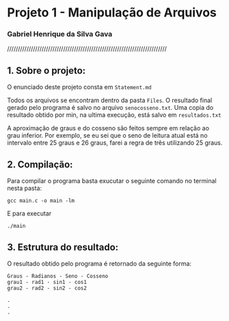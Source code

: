 # Projeto 1 - Manipulação de Arquivos
### Gabriel Henrique da Silva Gava  
  
//////////////////////////////////////////////////////////////////////////

## **1. Sobre o projeto:**
O enunciado deste projeto consta em ```Statement.md```

Todos os arquivos se encontram dentro da pasta ```Files```. O resultado final gerado pelo programa é salvo no arquivo ```senocosseno.txt```. Uma copia do resultado obtido por min, na ultima execução, está salvo em ```resultados.txt```

A aproximação de graus e do cosseno são feitos sempre em relação ao grau inferior. Por exemplo, se eu sei que o seno de leitura atual está no intervalo entre 25 graus e 26 graus, farei a regra de três utilizando 25 graus.

## **2. Compilação:**
Para compilar o programa basta exucutar o seguinte comando no terminal nesta pasta:

```
gcc main.c -o main -lm
```

E para executar
```
./main
```

## **3. Estrutura do resultado:**
O resultado obtido pelo programa é retornado da seguinte forma:
```
Graus - Radianos - Seno - Cosseno  
grau1 - rad1 - sin1 - cos1
grau2 - rad2 - sin2 - cos2

.
.
.

```
